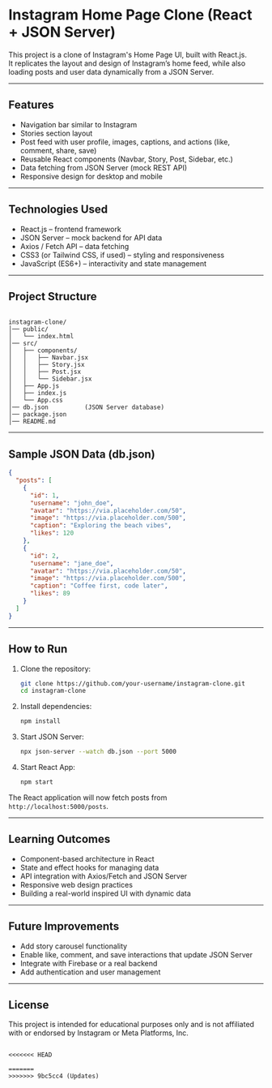 # Instagram Home Page Clone (React + JSON Server)

This project is a clone of Instagram's Home Page UI, built with React.js.  
It replicates the layout and design of Instagram’s home feed, while also loading posts and user data dynamically from a JSON Server.

---

## Features
- Navigation bar similar to Instagram
- Stories section layout
- Post feed with user profile, images, captions, and actions (like, comment, share, save)
- Reusable React components (Navbar, Story, Post, Sidebar, etc.)
- Data fetching from JSON Server (mock REST API)
- Responsive design for desktop and mobile

---

## Technologies Used
- React.js – frontend framework  
- JSON Server – mock backend for API data  
- Axios / Fetch API – data fetching  
- CSS3 (or Tailwind CSS, if used) – styling and responsiveness  
- JavaScript (ES6+) – interactivity and state management  

---

## Project Structure
```

instagram-clone/
│── public/
│   └── index.html
│── src/
│   ├── components/
│   │   ├── Navbar.jsx
│   │   ├── Story.jsx
│   │   ├── Post.jsx
│   │   └── Sidebar.jsx
│   ├── App.js
│   ├── index.js
│   └── App.css
│── db.json          (JSON Server database)
│── package.json
│── README.md

````

---

## Sample JSON Data (db.json)
```json
{
  "posts": [
    {
      "id": 1,
      "username": "john_doe",
      "avatar": "https://via.placeholder.com/50",
      "image": "https://via.placeholder.com/500",
      "caption": "Exploring the beach vibes",
      "likes": 120
    },
    {
      "id": 2,
      "username": "jane_doe",
      "avatar": "https://via.placeholder.com/50",
      "image": "https://via.placeholder.com/500",
      "caption": "Coffee first, code later",
      "likes": 89
    }
  ]
}
````

---

## How to Run

1. Clone the repository:

   ```bash
   git clone https://github.com/your-username/instagram-clone.git
   cd instagram-clone
   ```

2. Install dependencies:

   ```bash
   npm install
   ```

3. Start JSON Server:

   ```bash
   npx json-server --watch db.json --port 5000
   ```

4. Start React App:

   ```bash
   npm start
   ```

The React application will now fetch posts from `http://localhost:5000/posts`.

---

## Learning Outcomes

* Component-based architecture in React
* State and effect hooks for managing data
* API integration with Axios/Fetch and JSON Server
* Responsive web design practices
* Building a real-world inspired UI with dynamic data

---

## Future Improvements

* Add story carousel functionality
* Enable like, comment, and save interactions that update JSON Server
* Integrate with Firebase or a real backend
* Add authentication and user management

---

## License

This project is intended for educational purposes only and is not affiliated with or endorsed by Instagram or Meta Platforms, Inc.

```

<<<<<<< HEAD

=======
>>>>>>> 9bc5cc4 (Updates)
